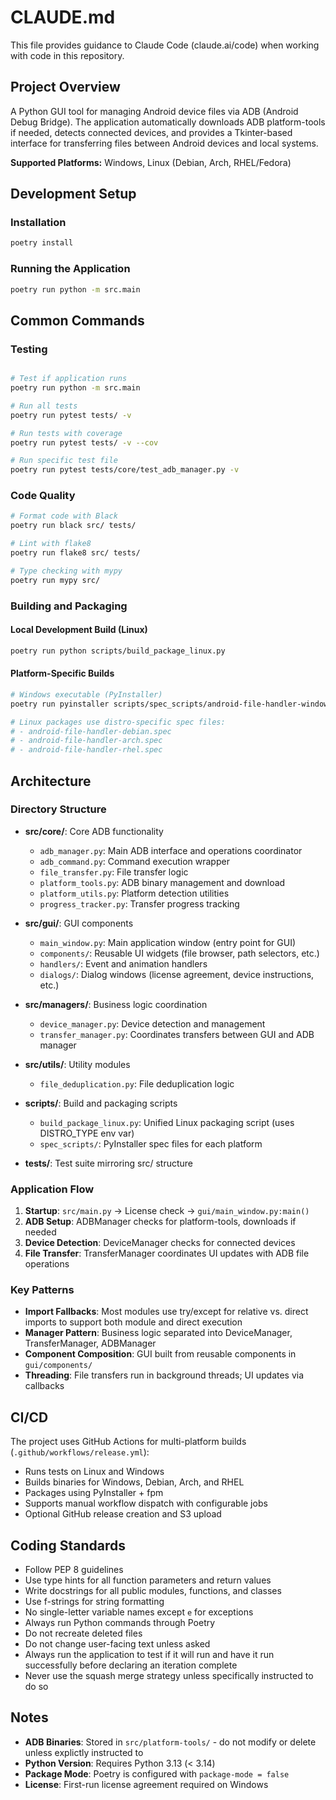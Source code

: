 # CLAUDE.md

This file provides guidance to Claude Code (claude.ai/code) when working with code in this repository.

## Project Overview

A Python GUI tool for managing Android device files via ADB (Android Debug Bridge). The application automatically downloads ADB platform-tools if needed, detects connected devices, and provides a Tkinter-based interface for transferring files between Android devices and local systems.

**Supported Platforms:** Windows, Linux (Debian, Arch, RHEL/Fedora)

## Development Setup

### Installation
```sh
poetry install
```

### Running the Application
```sh
poetry run python -m src.main
```

## Common Commands

### Testing
```sh

# Test if application runs
poetry run python -m src.main

# Run all tests
poetry run pytest tests/ -v

# Run tests with coverage
poetry run pytest tests/ -v --cov

# Run specific test file
poetry run pytest tests/core/test_adb_manager.py -v
```

### Code Quality
```sh
# Format code with Black
poetry run black src/ tests/

# Lint with flake8
poetry run flake8 src/ tests/

# Type checking with mypy
poetry run mypy src/
```

### Building and Packaging

#### Local Development Build (Linux)
```sh
poetry run python scripts/build_package_linux.py
```

#### Platform-Specific Builds
```sh
# Windows executable (PyInstaller)
poetry run pyinstaller scripts/spec_scripts/android-file-handler-windows.spec

# Linux packages use distro-specific spec files:
# - android-file-handler-debian.spec
# - android-file-handler-arch.spec
# - android-file-handler-rhel.spec
```

## Architecture

### Directory Structure

- **src/core/**: Core ADB functionality
  - `adb_manager.py`: Main ADB interface and operations coordinator
  - `adb_command.py`: Command execution wrapper
  - `file_transfer.py`: File transfer logic
  - `platform_tools.py`: ADB binary management and download
  - `platform_utils.py`: Platform detection utilities
  - `progress_tracker.py`: Transfer progress tracking

- **src/gui/**: GUI components
  - `main_window.py`: Main application window (entry point for GUI)
  - `components/`: Reusable UI widgets (file browser, path selectors, etc.)
  - `handlers/`: Event and animation handlers
  - `dialogs/`: Dialog windows (license agreement, device instructions, etc.)

- **src/managers/**: Business logic coordination
  - `device_manager.py`: Device detection and management
  - `transfer_manager.py`: Coordinates transfers between GUI and ADB manager

- **src/utils/**: Utility modules
  - `file_deduplication.py`: File deduplication logic

- **scripts/**: Build and packaging scripts
  - `build_package_linux.py`: Unified Linux packaging script (uses DISTRO_TYPE env var)
  - `spec_scripts/`: PyInstaller spec files for each platform

- **tests/**: Test suite mirroring src/ structure

### Application Flow

1. **Startup**: `src/main.py` → License check → `gui/main_window.py:main()`
2. **ADB Setup**: ADBManager checks for platform-tools, downloads if needed
3. **Device Detection**: DeviceManager checks for connected devices
4. **File Transfer**: TransferManager coordinates UI updates with ADB file operations

### Key Patterns

- **Import Fallbacks**: Most modules use try/except for relative vs. direct imports to support both module and direct execution
- **Manager Pattern**: Business logic separated into DeviceManager, TransferManager, ADBManager
- **Component Composition**: GUI built from reusable components in `gui/components/`
- **Threading**: File transfers run in background threads; UI updates via callbacks

## CI/CD

The project uses GitHub Actions for multi-platform builds (`.github/workflows/release.yml`):
- Runs tests on Linux and Windows
- Builds binaries for Windows, Debian, Arch, and RHEL
- Packages using PyInstaller + fpm
- Supports manual workflow dispatch with configurable jobs
- Optional GitHub release creation and S3 upload

## Coding Standards

- Follow PEP 8 guidelines
- Use type hints for all function parameters and return values
- Write docstrings for all public modules, functions, and classes
- Use f-strings for string formatting
- No single-letter variable names except `e` for exceptions
- Always run Python commands through Poetry
- Do not recreate deleted files
- Do not change user-facing text unless asked
- Always run the application to test if it will run and have it run successfully before declaring an iteration complete
- Never use the squash merge strategy unless specifically instructed to do so

## Notes

- **ADB Binaries**: Stored in `src/platform-tools/` - do not modify or delete unless explictly instructed to
- **Python Version**: Requires Python 3.13 (< 3.14)
- **Package Mode**: Poetry is configured with `package-mode = false`
- **License**: First-run license agreement required on Windows
